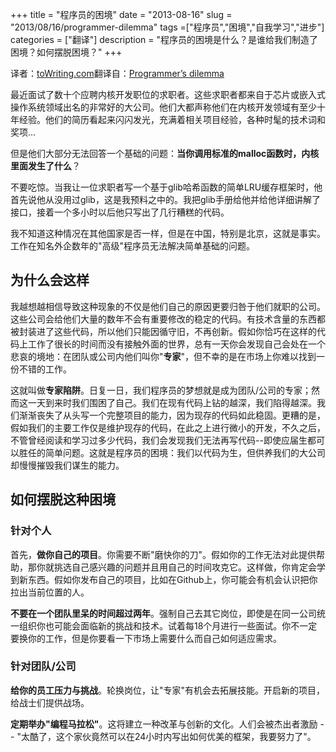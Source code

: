 +++
title = "程序员的困境"
date = "2013-08-16"
slug = "2013/08/16/programmer-dilemma"
tags =["程序员","困境","自我学习","进步"]
categories = ["翻译"]
description = "程序员的困境是什么？是谁给我们制造了困境？如何摆脱困境？"
+++

译者：[toWriting.com](/)翻译自：[Programmer’s dilemma][1]

最近面试了数十个应聘内核开发职位的求职者。这些求职者都来自于芯片或嵌入式操作系统领域出名的非常好的大公司。他们大都声称他们在内核开发领域有至少十年经验。他们的简历看起来闪闪发光，充满着相关项目经验，各种时髦的技术词和奖项...

但是他们大部分无法回答一个基础的问题：**当你调用标准的malloc函数时，内核里面发生了什么**？

不要吃惊。当我让一位求职者写一个基于glib哈希函数的简单LRU缓存框架时，他首先说他从没用过glib，这是我预料之中的。我把glib手册给他并给他详细讲解了接口，接着一个多小时以后他只写出了几行糟糕的代码。

我不知道这种情况在其他国家是否一样，但是在中国，特别是北京，这就是事实。工作在知名外企数年的"高级"程序员无法解决简单基础的问题。
## 为什么会这样
我越想越相信导致这种现象的不仅是他们自己的原因更要归咎于他们就职的公司。这些公司会给他们大量的数年不会有重要修改的稳定的代码。有技术含量的东西都被封装进了这些代码，所以他们只能因循守旧，不再创新。假如你恰巧在这样的代码上工作了很长的时间而没有接触外面的世界，总有一天你会发现自己会处在一个悲哀的境地：在团队或公司内他们叫你"**专家**"，但不幸的是在市场上你难以找到一份不错的工作。

这就叫做**专家陷阱**。日复一日，我们程序员的梦想就是成为团队/公司的专家；然而这一天到来时我们围困了自己。我们在现有代码上钻的越深，我们陷得越深。我们渐渐丧失了从头写一个完整项目的能力，因为现存的代码如此稳固。更糟的是，假如我们的主要工作仅是维护现存的代码，在此之上进行微小的开发，不久之后，不管曾经阅读和学习过多少代码，我们会发现我们无法再写代码--即使应届生都可以胜任的简单问题。这就是程序员的困境：我们以代码为生，但供养我们的大公司却慢慢摧毁我们谋生的能力。

## 如何摆脱这种困境

### 针对个人
首先，**做你自己的项目**。你需要不断"磨快你的刀"。假如你的工作无法对此提供帮助，那你就挑选自己感兴趣的问题并且用自己的时间攻克它。这样做，你肯定会学到新东西。假如你发布自己的项目，比如在Github上，你可能会有机会认识把你拉出当前位置的人。

**不要在一个团队里呆的时间超过两年**。强制自己去其它岗位，即使是在同一公司统一组织你也可能会面临新的挑战和技术。试着每18个月进行一些面试。你不一定要换你的工作，但是你要看一下市场上需要什么而自己如何适应需求。

### 针对团队/公司
**给你的员工压力与挑战**。轮换岗位，让"专家"有机会去拓展技能。开启新的项目，给战士们提供战场。

**定期举办"编程马拉松"**。这将建立一种改革与创新的文化。人们会被杰出者激励 -- "太酷了，这个家伙竟然可以在24小时内写出如何优美的框架，我要努力了"。


[1]:https://medium.com/i-m-h-o/231d7499a75
